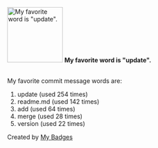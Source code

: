 <img src="https://my-badges.github.io/my-badges/favorite-word.png" alt="My favorite word is &quot;update&quot;." title="My favorite word is &quot;update&quot;." width="128">
<strong>My favorite word is &quot;update&quot;.</strong>
<br><br>

My favorite commit message words are:

1. update (used 254 times)
2. readme.md (used 142 times)
3. add (used 64 times)
4. merge (used 28 times)
5. version (used 22 times)


Created by <a href="https://github.com/my-badges/my-badges">My Badges</a>